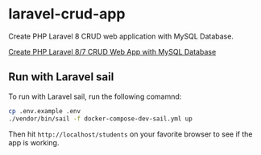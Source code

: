 # laravel-crud-app

Create PHP Laravel 8 CRUD web application with MySQL Database.

[Create PHP Laravel 8/7 CRUD Web App with MySQL Database](https://www.positronx.io/php-laravel-crud-operations-mysql-tutorial/)

## Run with Laravel sail

To run with Laravel sail, run the following comamnd:

```bash
cp .env.example .env
./vendor/bin/sail -f docker-compose-dev-sail.yml up
```

Then hit `http://localhost/students` on your favorite browser to see if the app is working.